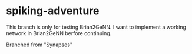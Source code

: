 # spiking-adventure

This branch is only for testing Brian2GeNN. I want to implement a working network in Brian2GeNN berfore continuing.

Branched from "Synapses"
